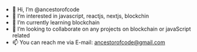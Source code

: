 - 👋 Hi, I’m @ancestorofcode
- 👀 I’m interested in javascript, reactjs, nextjs, blockchin
- 🌱 I’m currently learning blockchain
- 💞️ I’m looking to collaborate on any projects on blockchain or javaScript related
- 📫 You can reach me via E-mail: ancestorofcode@gmail.com

<!---
ancestorofcode/ancestorofcode is a ✨ special ✨ repository because its `README.md` (this file) appears on your GitHub profile.
You can click the Preview link to take a look at your changes.
--->
